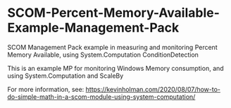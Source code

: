 # SCOM-Percent-Memory-Available-Example-Management-Pack
SCOM Management Pack example in measuring and monitoring Percent Memory Available, using System.Computation ConditionDetection

This is an example MP for monitoring Windows Memory consumption, and using System.Computation and ScaleBy

For more information, see:
https://kevinholman.com/2020/08/07/how-to-do-simple-math-in-a-scom-module-using-system-computation/
